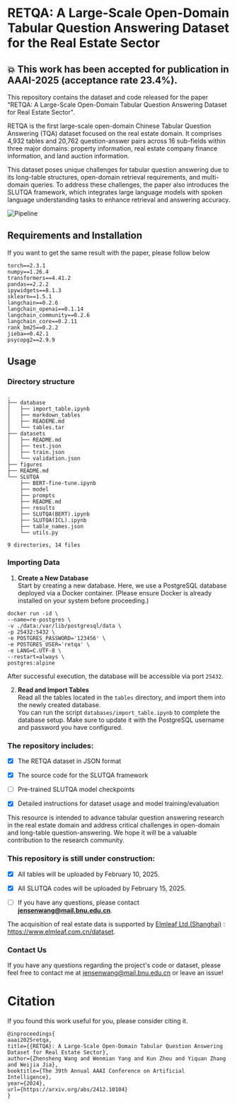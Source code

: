 # RETQA: A Large-Scale Open-Domain Tabular Question Answering Dataset for the Real Estate Sector


## :boom: This work has been accepted for publication in AAAI-2025 (acceptance rate 23.4%).

This repository contains the dataset and code released for the paper "RETQA: A Large-Scale Open-Domain Tabular Question Answering Dataset for Real Estate Sector".


RETQA is the first large-scale open-domain Chinese Tabular Question Answering (TQA) dataset focused on the real estate domain. It comprises 4,932 tables and 20,762 question-answer pairs across 16 sub-fields within three major domains: property information, real estate company finance information, and land auction information.

This dataset poses unique challenges for tabular question answering due to its long-table structures, open-domain retrieval requirements, and multi-domain queries. To address these challenges, the paper also introduces the SLUTQA framework, which integrates large language models with spoken language understanding tasks to enhance retrieval and answering accuracy.

![Pipeline](https://github.com/jensenw1/RETQA/blob/main/figures/pipeline.png)

## Requirements and Installation

If you want to get the same result with the paper, please follow below
```
torch==2.3.1
numpy==1.26.4
transformers==4.41.2
pandas==2.2.2
ipywidgets==8.1.3
sklearn==1.5.1
langchain==0.2.6
langchain_openai==0.1.14
langchain_community==0.2.6
langchain_core==0.2.11
rank_bm25==0.2.2
jieba==0.42.1
psycopg2==2.9.9
```

## Usage


### Directory structure

```
.
├── database
│   ├── import_table.ipynb
│   ├── markdown_tables
│   ├── READEME.md
│   └── tables.tar
├── datasets
│   ├── README.md
│   ├── test.json
│   ├── train.json
│   └── validation.json
├── figures
├── README.md
└── SLUTQA
    ├── BERT-fine-tune.ipynb
    ├── model
    ├── prompts
    ├── README.md
    ├── results
    ├── SLUTQA(BERT).ipynb
    ├── SLUTQA(ICL).ipynb
    ├── table_names.json
    └── utils.py

9 directories, 14 files
```

### Importing Data  

1. **Create a New Database**  
   Start by creating a new database. Here, we use a PostgreSQL database deployed via a Docker container. (Please ensure Docker is already installed on your system before proceeding.)  
```docker
docker run -id \
--name=re-postgres \
-v ./data:/var/lib/postgresql/data \
-p 25432:5432 \
-e POSTGRES_PASSWORD='123456' \
-e POSTGRES_USER='retqa' \
-e LANG=C.UTF-8 \
--restart=always \
postgres:alpine
```
   After successful execution, the database will be accessible via port `25432`.

2. **Read and Import Tables**  
   Read all the tables located in the `tables` directory, and import them into the newly created database.  
   You can run the script `databases/import_table.ipynb` to complete the database setup. Make sure to update it with the PostgreSQL username and password you have configured.



### The repository includes:

* [X] The RETQA dataset in JSON format

* [X] The source code for the SLUTQA framework

* [ ] Pre-trained SLUTQA model checkpoints

* [X] Detailed instructions for dataset usage and model training/evaluation

This resource is intended to advance tabular question answering research in the real estate domain and address critical challenges in open-domain and long-table question-answering. We hope it will be a valuable contribution to the research community.

###  This repository is still under construction:  

* [X] All tables will be uploaded by February 10, 2025.
    
* [X] All SLUTQA codes will be uploaded by February 15, 2025.

* [ ] If you have any questions, please contact **jensenwang@mail.bnu.edu.cn**.

 
The acquisition of real estate data is supported by [Elmleaf Ltd.\(Shanghai\)](https://www.elmleaf.com.cn/dataset) : https://www.elmleaf.com.cn/dataset.


### Contact Us

If you have any questions regarding the project's code or dataset, please feel free to contact me at [jensenwang@mail.bnu.edu.cn](mailto:jensenwang@mail.bnu.edu.cn) or leave an issue!


# Citation
If you found this work useful for you, please consider citing it.
```
@inproceedings{
aaai2025retqa,
title={{RETQA}: A Large-Scale Open-Domain Tabular Question Answering Dataset for Real Estate Sector},
author={Zhensheng Wang and Wenmian Yang and Kun Zhou and Yiquan Zhang and Weijia Jia},
booktitle={The 39th Annual AAAI Conference on Artificial Intelligence},
year={2024},
url={https://arxiv.org/abs/2412.10104}
}
```
